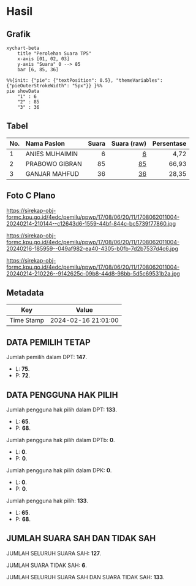 # Hasil

## Grafik

```mermaid
xychart-beta
    title "Perolehan Suara TPS"
    x-axis [01, 02, 03]
    y-axis "Suara" 0 --> 85
    bar [6, 85, 36]
```

```mermaid
%%{init: {"pie": {"textPosition": 0.5}, "themeVariables": {"pieOuterStrokeWidth": "5px"}} }%%
pie showData
    "1" : 6
    "2" : 85
    "3" : 36
```

## Tabel

| No. | Nama Paslon    | Suara | Suara (raw) | Persentase |
|:--- |:-------------- | -----:| -----------:| ----------:|
| 1   | ANIES MUHAIMIN | 6     | [6][p-1]    | 4,72       |
| 2   | PRABOWO GIBRAN | 85    | [85][p-2]   | 66,93      |
| 3   | GANJAR MAHFUD  | 36    | [36][p-3]   | 28,35      |


[p-1]: https://github.com/gigit-pemilu/pemilu-2024-17-bengkulu/blob/main/pilpres/hitung-suara/sub/17-bengkulu/sub/08-kepahiang/sub/06-kebawetan/sub/2011-sumber-sari/sub/004-tps/sub/paslon-1.txt
[p-2]: https://github.com/gigit-pemilu/pemilu-2024-17-bengkulu/blob/main/pilpres/hitung-suara/sub/17-bengkulu/sub/08-kepahiang/sub/06-kebawetan/sub/2011-sumber-sari/sub/004-tps/sub/paslon-2.txt
[p-3]: https://github.com/gigit-pemilu/pemilu-2024-17-bengkulu/blob/main/pilpres/hitung-suara/sub/17-bengkulu/sub/08-kepahiang/sub/06-kebawetan/sub/2011-sumber-sari/sub/004-tps/sub/paslon-3.txt

## Foto C Plano

https://sirekap-obj-formc.kpu.go.id/4edc/pemilu/ppwp/17/08/06/20/11/1708062011004-20240214-210144--c12643d6-1559-44bf-844c-bc5739f77860.jpg

https://sirekap-obj-formc.kpu.go.id/4edc/pemilu/ppwp/17/08/06/20/11/1708062011004-20240216-185959--049af982-ea40-4305-b0fb-7d2b7537d4c6.jpg

https://sirekap-obj-formc.kpu.go.id/4edc/pemilu/ppwp/17/08/06/20/11/1708062011004-20240214-210226--9142625c-09b8-44d8-98bb-5d5c69531b2a.jpg


## Metadata

| Key        | Value               |
| ---------- | ------------------- |
| Time Stamp | 2024-02-16 21:01:00 |


## DATA PEMILIH TETAP

Jumlah pemilih dalam DPT: **147**.
 * L: **75**.
 * P: **72**.

## DATA PENGGUNA HAK PILIH

Jumlah pengguna hak pilih dalam DPT: **133**.
 * L: **65**.
 * P: **68**.

Jumlah pengguna hak pilih dalam DPTb: **0**.
 * L: **0**.
 * P: **0**.

Jumlah pengguna hak pilih dalam DPK: **0**.
 * L: **0**.
 * P: **0**.

Jumlah pengguna hak pilih: **133**.
 * L: **65**.
 * P: **68**.

## JUMLAH SUARA SAH DAN TIDAK SAH

JUMLAH SELURUH SUARA SAH: **127**.

JUMLAH SUARA TIDAK SAH: **6**.

JUMLAH SELURUH SUARA SAH DAN SUARA TIDAK SAH: **133**.


